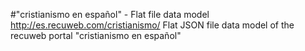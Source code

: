 #"cristianismo en español" - Flat file data model
http://es.recuweb.com/cristianismo/
Flat JSON file data model of the recuweb portal "cristianismo en español"
